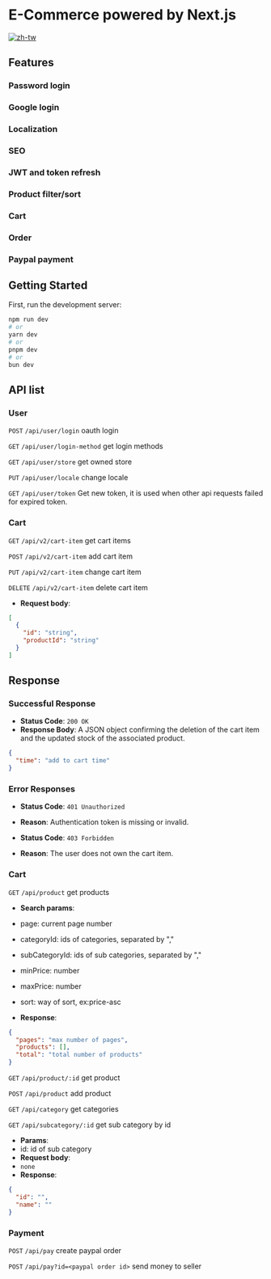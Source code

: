 # E-Commerce powered by Next.js

[![zh-tw](https://img.shields.io/badge/lang-zh--tw-green.svg)](https://github.com/hy-rf/next-gcp-ecommerce/blob/main/README.zh-tw.md)

## Features

### Password login

### Google login

### Localization

### SEO

### JWT and token refresh

### Product filter/sort

### Cart

### Order

### Paypal payment

## Getting Started

First, run the development server:

```bash
npm run dev
# or
yarn dev
# or
pnpm dev
# or
bun dev
```

## API list

### User

`POST` `/api/user/login` oauth login

`GET` `/api/user/login-method` get login methods

`GET` `/api/user/store` get owned store

`PUT` `/api/user/locale` change locale

`GET` `/api/user/token` Get new token, it is used when other api requests failed for expired token.

### Cart

`GET` `/api/v2/cart-item` get cart items

`POST` `/api/v2/cart-item` add cart item

`PUT` `/api/v2/cart-item` change cart item

`DELETE` `/api/v2/cart-item` delete cart item

- **Request body**:

```json
[
  {
    "id": "string",
    "productId": "string"
  }
]
```

## **Response**

### **Successful Response**

- **Status Code**: `200 OK`
- **Response Body**: A JSON object confirming the deletion of the cart item and the updated stock of the associated product.

```json
{
  "time": "add to cart time"
}
```

### **Error Responses**

- **Status Code**: `401 Unauthorized`

- **Reason**: Authentication token is missing or invalid.

- **Status Code**: `403 Forbidden`

- **Reason**: The user does not own the cart item.

### Cart

`GET` `/api/product` get products

- **Search params**:

- page: current page number
- categoryId: ids of categories, separated by ","
- subCategoryId: ids of sub categories, separated by ","
- minPrice: number
- maxPrice: number
- sort: way of sort, ex:price-asc

- **Response**:

```json
{
  "pages": "max number of pages",
  "products": [],
  "total": "total number of products"
}
```

`GET` `/api/product/:id` get product

`POST` `/api/product` add product

`GET` `/api/category` get categories

`GET` `/api/subcategory/:id` get sub category by id

- **Params**:
- id: id of sub category
- **Request body**:
- `none`
- **Response**:

```json
{
  "id": "",
  "name": ""
}
```

### Payment

`POST` `/api/pay` create paypal order

`POST` `/api/pay?id=<paypal order id>` send money to seller

<!-- ## API list

### User

#### User login

- **Endpoint**: `/user/login/api`
- **Description**: User login and get login result.
- **Request Body**:
  ```json
  {
    "id": "user id from oauth provider",
    "oauth_provider": "provider name"
  }
  ```
- **Response**:
  ```json
  {
    "code": "200/300/400",
    "message": "string"
  }
  ```

### Store

#### Get stores owned by certain user

- **Endpoint**: `/user/store/api`
- **Method**: `GET`
- **Description**: Get stores owned by authenticated user.
- **Parameters**: None
- **Response**:
  ```json
  [
    {
      "name": "string",
      "description": "string",
      "createdUserId": "string",
      "ownerUserId": "string"
    }
  ]
  ```

---

#### Get all store submissions

- **Endpoint**: `/store-submission/api`
- **Method**: `GET`
- **Description**: Get stores submissions by all user.
- **Parameters**:
  ```json
  [{}, {}]
  ```

---

#### Get stores by given id

- **Endpoint**: `/store/api`
- **Method**: `GET`
- **Description**: Get stores owned by authenticated user.
- **Parameters**: `id:string`
- **Response**:
  ```json
  {
    "name": "string",
    "description": "string",
    "createdUserId": "string",
    "ownerUserId": "string"
  }
  ```

### Cart

#### Get cart items by cart id

- **Endpoint**: `/cart/cartitem/api`
- **Method**: `GET`
- **Description**: Get cart item in certain cart.
- **Parameters**: `id:string`
- **Response**:
  ```json
  {
    "name": "string",
    "description": "string",
    "createdUserId": "string",
    "ownerUserId": "string"
  }
  ```

--- -->
